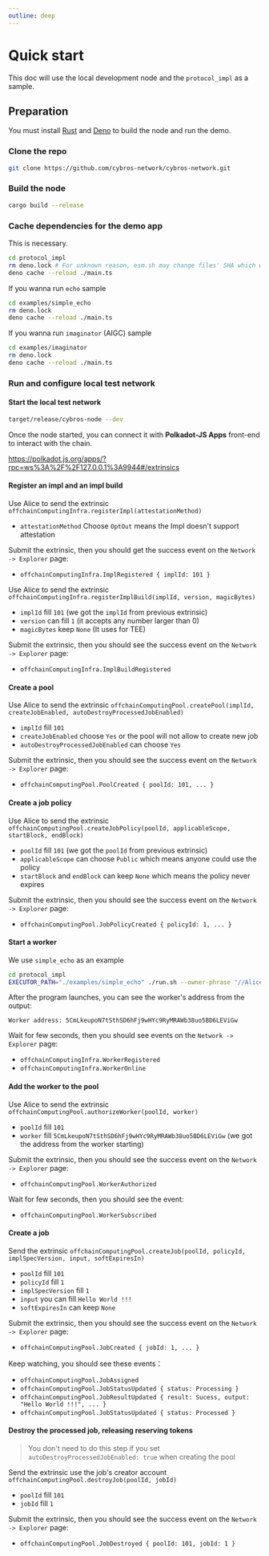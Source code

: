 ```yaml
---
outline: deep
---
```


Quick start
====

This doc will use the local development node and the `protocol_impl` as a sample.

## Preparation

You must install [Rust](https://rustup.rs/) and [Deno](https://github.com/denoland/deno#install) to build the node and run the demo.

### Clone the repo

```sh
git clone https://github.com/cybros-network/cybros-network.git
```

### Build the node

```sh
cargo build --release
```

### Cache dependencies for the demo app

This is necessary.

```bash
cd protocol_impl
rm deno.lock # For unknown reason, esm.sh may change files' SHA which will break Deno's security check
deno cache --reload ./main.ts
```

If you wanna run `echo` sample

```bash
cd examples/simple_echo
rm deno.lock
deno cache --reload ./main.ts
```

If you wanna run `imaginator` (AIGC) sample

```bash
cd examples/imaginator
rm deno.lock
deno cache --reload ./main.ts
```

### Run and configure local test network

#### Start the local test network

```bash
target/release/cybros-node --dev
```

Once the node started, you can connect it with **Polkadot-JS Apps** front-end
to interact with the chain.

https://polkadot.js.org/apps/?rpc=ws%3A%2F%2F127.0.0.1%3A9944#/extrinsics

#### Register an impl and an impl build

Use Alice to send the extrinsic
`offchainComputingInfra.registerImpl(attestationMethod)`
- `attestationMethod` Choose `OptOut` means the Impl doesn't support attestation

Submit the extrinsic,
then you should get the success event on the `Network -> Explorer` page:
- `offchainComputingInfra.ImplRegistered { implId: 101 }`

Use Alice to send the extrinsic
`offchainComputingInfra.registerImplBuild(implId, version, magicBytes)`
- `implId` fill `101` (we got the `implId` from previous extrinsic)
- `version` can fill `1` (it accepts any number larger than 0)
- `magicBytes` keep `None` (It uses for TEE)

Submit the extrinsic,
then you should see the success event on the `Network -> Explorer` page:
- `offchainComputingInfra.ImplBuildRegistered`

#### Create a pool

Use Alice to send the extrinsic
`offchainComputingPool.createPool(implId, createJobEnabled, autoDestroyProcessedJobEnabled)`
- `implId` fill `101`
- `createJobEnabled` choose `Yes` or the pool will not allow to create new job
- `autoDestroyProcessedJobEnabled` can choose `Yes`

Submit the extrinsic,
then you should see the success event on the `Network -> Explorer` page:
- `offchainComputingPool.PoolCreated { poolId: 101, ... }`

#### Create a job policy

Use Alice to send the extrinsic
`offchainComputingPool.createJobPolicy(poolId, applicableScope, startBlock, endBlock)`
- `poolId` fill `101` (we got the `poolId` from previous extrinsic)
- `applicableScope` can choose `Public` which means anyone could use the policy
- `startBlock` and `endBlock` can keep `None` which means the policy never expires

Submit the extrinsic,
then you should see the success event on the `Network -> Explorer` page:
- `offchainComputingPool.JobPolicyCreated { policyId: 1, ... }`

#### Start a worker

We use `simple_echo` as an example

```bash
cd protocol_impl
EXECUTOR_PATH="./examples/simple_echo" ./run.sh --owner-phrase "//Alice" --subscribe-pool 101 --impl 101 --rpcUrl ws://127.0.0.1:9944
```

After the program launches, you can see the worker's address from the output:

```
Worker address: 5CmLkeupoN7tSthSD6hFj9wHYc9RyMRAWb38uo5BD6LEViGw
```

Wait for few seconds,
then you should see events on the `Network -> Explorer` page:
- `offchainComputingInfra.WorkerRegistered`
- `offchainComputingInfra.WorkerOnline`

#### Add the worker to the pool

Use Alice to send the extrinsic `offchainComputingPool.authorizeWorker(poolId, worker)`
- `poolId` fill `101`
- `worker` fill `5CmLkeupoN7tSthSD6hFj9wHYc9RyMRAWb38uo5BD6LEViGw` (we got the address from the worker starting)

Submit the extrinsic,
then you should see the success event on the `Network -> Explorer` page:
- `offchainComputingPool.WorkerAuthorized`

Wait for few seconds,
then you should see the event:
- `offchainComputingPool.WorkerSubscribed`

#### Create a job

Send the extrinsic `offchainComputingPool.createJob(poolId, policyId, implSpecVersion, input, softExpiresIn)`
- `poolId` fill `101`
- `policyId` fill `1`
- `implSpecVersion` fill `1`
- `input` you can fill `Hello World !!!`
- `softExpiresIn` can keep `None`

Submit the extrinsic,
then you should see the success event on the `Network -> Explorer` page:
- `offchainComputingPool.JobCreated { jobId: 1, ... }`

Keep watching, you should see these events：
- `offchainComputingPool.JobAssigned`
- `offchainComputingPool.JobStatusUpdated { status: Processing }`
- `offchainComputingPool.JobResultUpdated { result: Sucess, output: "Hello World !!!", ... }`
- `offchainComputingPool.JobStatusUpdated { status: Processed }`

#### Destroy the processed job, releasing reserving tokens

> You don't need to do this step if you set `autoDestroyProcessedJobEnabled: true` when creating the pool

Send the extrinsic use the job's creator account `offchainComputingPool.destroyJob(poolId, jobId)`
- `poolId` fill `101`
- `jobId` fill `1`

Submit the extrinsic,
then you should see the success event on the `Network -> Explorer` page:
- `offchainComputingPool.JobDestroyed { poolId: 101, jobId: 1 }`
